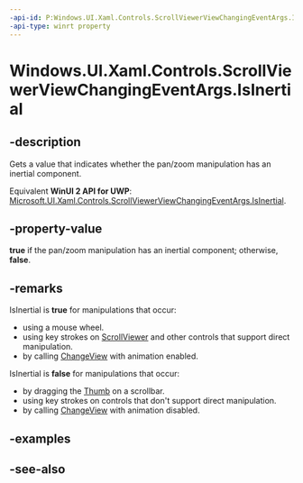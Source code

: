 ```yaml
---
-api-id: P:Windows.UI.Xaml.Controls.ScrollViewerViewChangingEventArgs.IsInertial
-api-type: winrt property
---
```


<!-- Property syntax
public bool IsInertial { get; }
-->

# Windows.UI.Xaml.Controls.ScrollViewerViewChangingEventArgs.IsInertial

## -description
Gets a value that indicates whether the pan/zoom manipulation has an inertial component.

Equivalent **WinUI 2 API for UWP**: [Microsoft.UI.Xaml.Controls.ScrollViewerViewChangingEventArgs.IsInertial](/windows/winui/api/microsoft.ui.xaml.controls.scrollviewerviewchangingeventargs.isinertial).

## -property-value
**true** if the pan/zoom manipulation has an inertial component; otherwise, **false**.

## -remarks

IsInertial is **true** for manipulations that occur:

+ using a mouse wheel.
+ using key strokes on [ScrollViewer](scrollviewer.md) and other controls that support direct manipulation.
+ by calling [ChangeView](scrollviewer_changeview_579623452.md) with animation enabled.

IsInertial is **false** for manipulations that occur:

+ by dragging the [Thumb](../windows.ui.xaml.controls.primitives/thumb.md) on a scrollbar.
+ using key strokes on controls that don't support direct manipulation.
+ by calling [ChangeView](scrollviewer_changeview_579623452.md) with animation disabled.


## -examples

## -see-also
